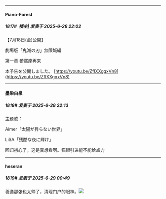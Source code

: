 ﻿
*****

####  Piano-Forest  
##### 1817#         楼主| 发表于 2025-6-28 22:02

【7月18日(金)公開】

劇場版「鬼滅の刃」無限城編

第一章 猗窩座再来

本予告を公開しました。
[https://youtu.be/ZfIXXgqxVn8](https://youtu.be/ZfIXXgqxVn8)


*****

####  墨染白泉  
##### 1818#       发表于 2025-6-28 22:13

主题歌：

Aimer「太陽が昇らない世界」

LiSA「残酷な夜に輝け」

回归初心了，这是真想看啊。猫眼引进能不能给点力


*****

####  heseran  
##### 1819#       发表于 2025-6-29 00:49

善逸那张也太帅了，清理门户的眼神。<img src="https://static.stage1st.com/image/smiley/face2017/067.png" referrerpolicy="no-referrer">

